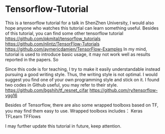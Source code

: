 # Tensorflow-Tutorial
This is a tensorflow tutorial for a talk in ShenZhen University, I would also hope anyone who watches this tutorial can learn 
something useful. Besides of this tutorial, you can find some other tensorflow tutorial
https://github.com/pkmital/tensorflow_tutorials
https://github.com/nlintz/TensorFlow-Tutorials
https://github.com/aymericdamien/TensorFlow-Examples
In my mind, tutorial is used to introduce basic usage, it may not work well as results reported in the papers. So 


Since this code is for teaching, I try to make it easily understandable instead pursuing a good writing style. 
Thus, the writing style is not optimal. 
I would suggest you find one of your own programming style and stick on it.
I found two codes in Github useful, you may refer to their style. 
https://github.com/bgshih/tf_resnet_cifar
https://github.com/ry/tensorflow-vgg16


Besides of Tensorflow, there are also some wrapped toolboxs based on TF, you may find them easy to use. 
Wrapped toolboxs includes：
Keras
TFLearn
TFFlows

I may further update this tutorial in future, keep attention. 







